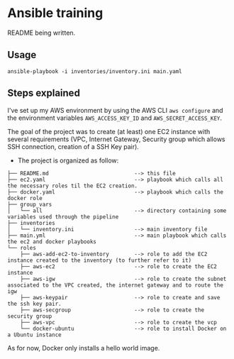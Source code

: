 # Ansible training

README being written.

## Usage

`ansible-playbook -i inventories/inventory.ini main.yaml`

## Steps explained

I've set up my AWS environment by using the AWS CLI `aws configure` and the environment variables `AWS_ACCESS_KEY_ID` and `AWS_SECRET_ACCESS_KEY`.  
  
  
  
The goal of the project was to create (at least) one EC2 instance with several requirements (VPC, Internet Gateway, Security group which allows SSH connection, creation of a SSH Key pair).

- The project is organized as follow:
```
├── README.md                           --> this file
├── ec2.yaml                            --> playbook which calls all the necessary roles til the EC2 creation.
├── docker.yaml                         --> playbook which calls the docker role
├── group_vars
│   └── all                             --> directory containing some variables used through the pipeline
├── inventories
│   └── inventory.ini                   --> main inventory file
├── main.yml                            --> main playbook which calls the ec2 and docker playbooks
└── roles                               
    ├── aws-add-ec2-to-inventory        --> role to add the EC2 instance created to the inventory (to further refer to it)
    ├── aws-ec2                         --> role to create the EC2 instance
    ├── aws-igw                         --> role to create the subnet associated to the VPC created, the internet gateway and to route the igw 
    ├── aws-keypair                     --> role to create and save the ssh key pair.
    ├── aws-secgroup                    --> role to create the security group 
    ├── aws-vpc                         --> role to create the vcp
    └── docker-ubuntu                   --> role to install Docker on a Ubuntu instance
```

As for now, Docker only installs a hello world image.
